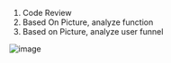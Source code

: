 1. Code Review
2. Based On Picture, analyze function
3. Based on Picture, analyze user funnel

![image](https://github.com/user-attachments/assets/d1c882a3-7d1f-4975-92af-41e85a76c66b)
